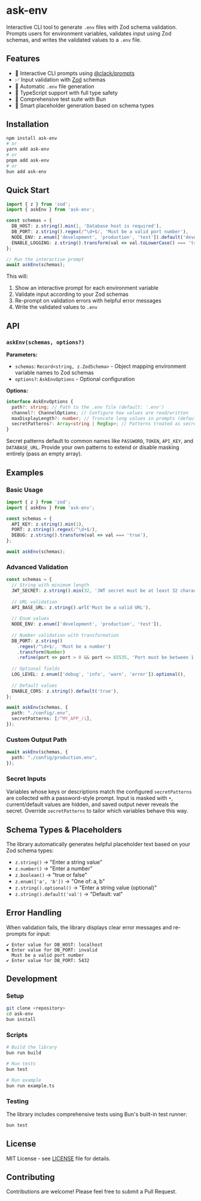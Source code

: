 # ask-env

Interactive CLI tool to generate `.env` files with Zod schema validation. Prompts users for environment variables, validates input using Zod schemas, and writes the validated values to a `.env` file.

## Features

- 🔧 Interactive CLI prompts using [@clack/prompts](https://github.com/natemoo-re/clack)
- ✅ Input validation with [Zod](https://github.com/colinhacks/zod) schemas
- 📁 Automatic `.env` file generation
- 🎯 TypeScript support with full type safety
- 🧪 Comprehensive test suite with Bun
- 🎨 Smart placeholder generation based on schema types

## Installation

```bash
npm install ask-env
# or
yarn add ask-env
# or
pnpm add ask-env
# or
bun add ask-env
```

## Quick Start

```typescript
import { z } from 'zod';
import { askEnv } from 'ask-env';

const schemas = {
  DB_HOST: z.string().min(1, 'Database host is required'),
  DB_PORT: z.string().regex(/^\d+$/, 'Must be a valid port number'),
  NODE_ENV: z.enum(['development', 'production', 'test']).default('development'),
  ENABLE_LOGGING: z.string().transform(val => val.toLowerCase() === 'true'),
};

// Run the interactive prompt
await askEnv(schemas);
```

This will:
1. Show an interactive prompt for each environment variable
2. Validate input according to your Zod schemas
3. Re-prompt on validation errors with helpful error messages
4. Write the validated values to `.env`

## API

### `askEnv(schemas, options?)`

**Parameters:**

- `schemas`: `Record<string, z.ZodSchema>` - Object mapping environment variable names to Zod schemas
- `options?`: `AskEnvOptions` - Optional configuration

**Options:**

```typescript
interface AskEnvOptions {
  path?: string; // Path to the .env file (default: '.env')
  channel?: ChannelOptions; // Configure how values are read/written
  maxDisplayLength?: number; // Truncate long values in prompts (default: 40)
  secretPatterns?: Array<string | RegExp>; // Patterns treated as secrets and masked in prompts
}
```

Secret patterns default to common names like `PASSWORD`, `TOKEN`, `API_KEY`, and `DATABASE_URL`. Provide your own patterns to extend or disable masking entirely (pass an empty array).

## Examples

### Basic Usage

```typescript
import { z } from 'zod';
import { askEnv } from 'ask-env';

const schemas = {
  API_KEY: z.string().min(1),
  PORT: z.string().regex(/^\d+$/),
  DEBUG: z.string().transform(val => val === 'true'),
};

await askEnv(schemas);
```

### Advanced Validation

```typescript
const schemas = {
  // String with minimum length
  JWT_SECRET: z.string().min(32, 'JWT secret must be at least 32 characters'),
  
  // URL validation
  API_BASE_URL: z.string().url('Must be a valid URL'),
  
  // Enum values
  NODE_ENV: z.enum(['development', 'production', 'test']),
  
  // Number validation with transformation
  DB_PORT: z.string()
    .regex(/^\d+$/, 'Must be a number')
    .transform(Number)
    .refine(port => port > 0 && port <= 65535, 'Port must be between 1 and 65535'),
  
  // Optional fields
  LOG_LEVEL: z.enum(['debug', 'info', 'warn', 'error']).optional(),
  
  // Default values
  ENABLE_CORS: z.string().default('true'),
};

await askEnv(schemas, {
  path: "./config/.env",
  secretPatterns: [/^MY_APP_/i],
});
```

### Custom Output Path

```typescript
await askEnv(schemas, {
  path: "./config/production.env",
});
```

### Secret Inputs

Variables whose keys or descriptions match the configured `secretPatterns` are collected with a password-style prompt. Input is masked with `•`, current/default values are hidden, and saved output never reveals the secret. Override `secretPatterns` to tailor which variables behave this way.

## Schema Types & Placeholders

The library automatically generates helpful placeholder text based on your Zod schema types:

- `z.string()` → "Enter a string value"
- `z.number()` → "Enter a number"
- `z.boolean()` → "true or false"
- `z.enum(['a', 'b'])` → "One of: a, b"
- `z.string().optional()` → "Enter a string value (optional)"
- `z.string().default('val')` → "Default: val"

## Error Handling

When validation fails, the library displays clear error messages and re-prompts for input:

```text
✔ Enter value for DB_HOST: localhost
✖ Enter value for DB_PORT: invalid
  Must be a valid port number
✔ Enter value for DB_PORT: 5432
```

## Development

### Setup

```bash
git clone <repository>
cd ask-env
bun install
```

### Scripts

```bash
# Build the library
bun run build

# Run tests
bun test

# Run example
bun run example.ts
```

### Testing

The library includes comprehensive tests using Bun's built-in test runner:

```bash
bun test
```

## License

MIT License - see [LICENSE](LICENSE) file for details.

## Contributing

Contributions are welcome! Please feel free to submit a Pull Request.
